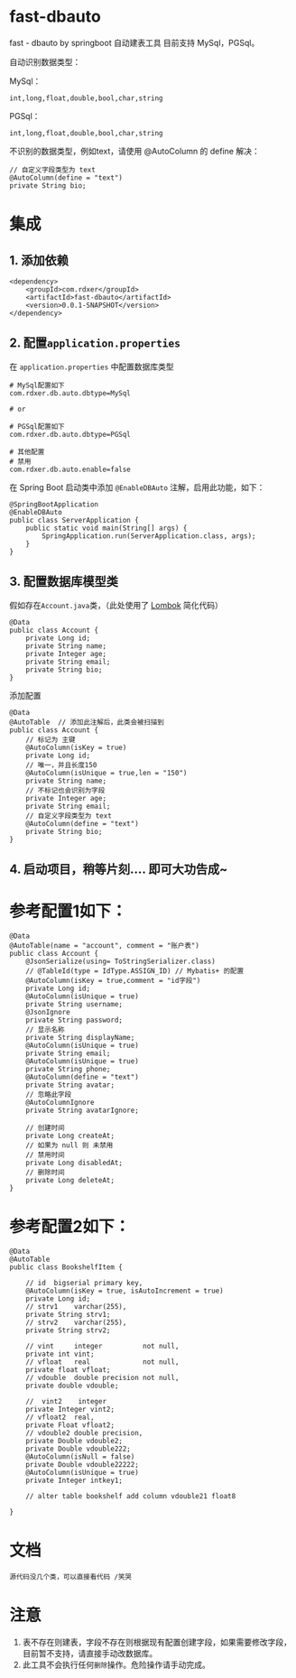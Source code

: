 # fast-dbauto
fast - dbauto by springboot
自动建表工具
目前支持 MySql，PGSql。

自动识别数据类型：
    
MySql：

    int,long,float,double,bool,char,string

PGSql：

    int,long,float,double,bool,char,string

不识别的数据类型，例如text，请使用 @AutoColumn 的 define 解决：
    
    // 自定义字段类型为 text
    @AutoColumn(define = "text")
    private String bio;

# 集成
## 1. 添加依赖

    <dependency>
        <groupId>com.rdxer</groupId>
        <artifactId>fast-dbauto</artifactId>
        <version>0.0.1-SNAPSHOT</version>
    </dependency>

## 2. 配置`application.properties`
在 `application.properties` 中配置数据库类型
    
    # MySql配置如下
    com.rdxer.db.auto.dbtype=MySql
    
    # or

    # PGSql配置如下
    com.rdxer.db.auto.dbtype=PGSql

    # 其他配置 
    # 禁用
    com.rdxer.db.auto.enable=false

在 Spring Boot 启动类中添加 `@EnableDBAuto` 注解，启用此功能，如下：
    
    @SpringBootApplication
    @EnableDBAuto
    public class ServerApplication {
        public static void main(String[] args) {
            SpringApplication.run(ServerApplication.class, args);
        }
    }

## 3. 配置数据库模型类
假如存在`Account.java`类，（此处使用了 [Lombok](https://www.projectlombok.org/)  简化代码）

    @Data
    public class Account {
        private Long id;
        private String name;
        private Integer age;
        private String email;
        private String bio;
    }

添加配置

    @Data
    @AutoTable  // 添加此注解后，此类会被扫描到
    public class Account {
        // 标记为 主键
        @AutoColumn(isKey = true)
        private Long id;
        // 唯一，并且长度150
        @AutoColumn(isUnique = true,len = "150")
        private String name;
        // 不标记也会识别为字段
        private Integer age;
        private String email;
        // 自定义字段类型为 text
        @AutoColumn(define = "text")
        private String bio;
    }

## 4. 启动项目，稍等片刻.... 即可大功告成~ 


# 参考配置1如下： 
 
    @Data
    @AutoTable(name = "account", comment = "账户表")
    public class Account {
        @JsonSerialize(using= ToStringSerializer.class)
        // @TableId(type = IdType.ASSIGN_ID) // Mybatis+ 的配置
        @AutoColumn(isKey = true,comment = "id字段")
        private Long id;
        @AutoColumn(isUnique = true)
        private String username;
        @JsonIgnore
        private String password;
        // 显示名称
        private String displayName;
        @AutoColumn(isUnique = true)
        private String email;
        @AutoColumn(isUnique = true)
        private String phone;
        @AutoColumn(define = "text")
        private String avatar;
        // 忽略此字段
        @AutoColumnIgnore
        private String avatarIgnore;
        
        // 创建时间
        private Long createAt;
        // 如果为 null 则 未禁用
        // 禁用时间
        private Long disabledAt;
        // 删除时间
        private Long deleteAt;
    }

# 参考配置2如下： 

    @Data
    @AutoTable
    public class BookshelfItem {
    
        // id  bigserial primary key,
        @AutoColumn(isKey = true, isAutoIncrement = true)
        private Long id;
        // strv1    varchar(255),
        private String strv1;
        // strv2    varchar(255),
        private String strv2;
    
        // vint     integer          not null,
        private int vint;
        // vfloat   real             not null,
        private float vfloat;
        // vdouble  double precision not null,
        private double vdouble;
    
        //  vint2    integer
        private Integer vint2;
        // vfloat2  real,
        private Float vfloat2;
        // vdouble2 double precision,
        private Double vdouble2;
        private Double vdouble222;
        @AutoColumn(isNull = false)
        private Double vdouble22222;
        @AutoColumn(isUnique = true)
        private Integer intkey1;
    
        // alter table bookshelf add column vdouble21 float8

    }

# 文档

    源代码没几个类，可以直接看代码 /笑哭

# 注意
1. 表不存在则建表，字段不存在则根据现有配置创建字段，如果需要修改字段，目前暂不支持，请直接手动改数据库。
2. 此工具不会执行任何`删除`操作。危险操作请手动完成。